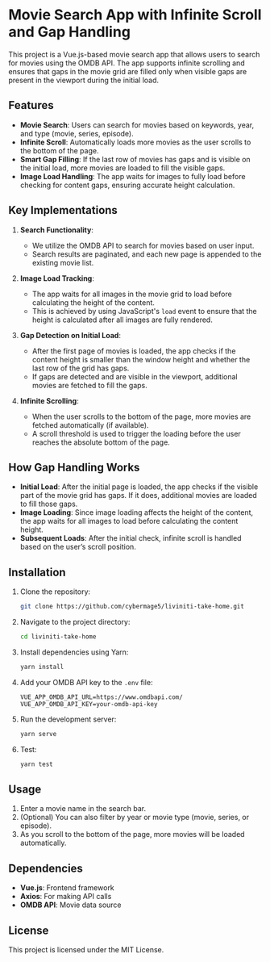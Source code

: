 # Movie Search App with Infinite Scroll and Gap Handling

This project is a Vue.js-based movie search app that allows users to search for movies using the OMDB API. The app supports infinite scrolling and ensures that gaps in the movie grid are filled only when visible gaps are present in the viewport during the initial load.

## Features
- **Movie Search**: Users can search for movies based on keywords, year, and type (movie, series, episode).
- **Infinite Scroll**: Automatically loads more movies as the user scrolls to the bottom of the page.
- **Smart Gap Filling**: If the last row of movies has gaps and is visible on the initial load, more movies are loaded to fill the visible gaps.
- **Image Load Handling**: The app waits for images to fully load before checking for content gaps, ensuring accurate height calculation.

## Key Implementations

1. **Search Functionality**:
   - We utilize the OMDB API to search for movies based on user input.
   - Search results are paginated, and each new page is appended to the existing movie list.
   
2. **Image Load Tracking**:
   - The app waits for all images in the movie grid to load before calculating the height of the content.
   - This is achieved by using JavaScript's `load` event to ensure that the height is calculated after all images are fully rendered.

3. **Gap Detection on Initial Load**:
   - After the first page of movies is loaded, the app checks if the content height is smaller than the window height and whether the last row of the grid has gaps.
   - If gaps are detected and are visible in the viewport, additional movies are fetched to fill the gaps.

4. **Infinite Scrolling**:
   - When the user scrolls to the bottom of the page, more movies are fetched automatically (if available).
   - A scroll threshold is used to trigger the loading before the user reaches the absolute bottom of the page.

## How Gap Handling Works
- **Initial Load**: After the initial page is loaded, the app checks if the visible part of the movie grid has gaps. If it does, additional movies are loaded to fill those gaps.
- **Image Loading**: Since image loading affects the height of the content, the app waits for all images to load before calculating the content height.
- **Subsequent Loads**: After the initial check, infinite scroll is handled based on the user’s scroll position.

## Installation

1. Clone the repository:
   ```bash
   git clone https://github.com/cybermage5/liviniti-take-home.git
   ```

2. Navigate to the project directory:
   ```bash
   cd liviniti-take-home
   ```

3. Install dependencies using Yarn:
   ```bash
   yarn install
   ```

4. Add your OMDB API key to the `.env` file:
   ```
   VUE_APP_OMDB_API_URL=https://www.omdbapi.com/
   VUE_APP_OMDB_API_KEY=your-omdb-api-key
   ```

5. Run the development server:
   ```bash
   yarn serve
   ```

6. Test:
   ```bash
   yarn test
   ```

## Usage

1. Enter a movie name in the search bar.
2. (Optional) You can also filter by year or movie type (movie, series, or episode).
3. As you scroll to the bottom of the page, more movies will be loaded automatically.

## Dependencies

- **Vue.js**: Frontend framework
- **Axios**: For making API calls
- **OMDB API**: Movie data source

## License

This project is licensed under the MIT License.
